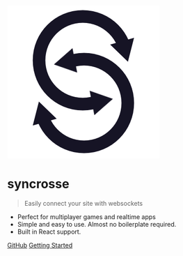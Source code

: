 ![logo](Logo.png)

# syncrosse

> Easily connect your site with websockets

- Perfect for multiplayer games and realtime apps
- Simple and easy to use. Almost no boilerplate required.
- Built in React support.

[GitHub](https://github.com/syncrosse/server/)
[Getting Started](#getting-started)
